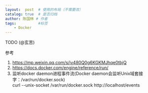 ```yaml
---
layout:  post  # 使用的布局（不需要改）
catalog: true  # 是否归档
author: 陈国林 # 作者
tags:          #标签
    - Docker
---
```


TODO (@玄苦)

参考  
1. https://mp.weixin.qq.com/s/jv480Q0g6KGKMJhqe0tbjQ
2. https://docs.docker.com/engine/reference/run/
3. 监听docker daemon进程事件流(Docker daemon会监听Unix域套接字：/var/run/docker.sock)  
   curl --unix-socket /var/run/docker.sock http://localhost/events

